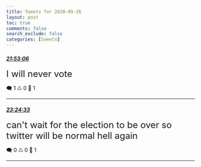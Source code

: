 ```yaml
---
title: Tweets for 2020-09-26
layout: post
toc: true
comments: false
search_exclude: false
categories: [tweets]
---
```



#### <a href = "https://twitter.com/deepfates/status/1310064900413231105">*21:53:06*</a>

<font size="5">I will never vote</font>



🗨️ 1 ♺ 0 🤍  1   

---
    
#### <a href = "https://twitter.com/deepfates/status/1310087913951178760">*23:24:33*</a>

<font size="5">can't wait for the election to be over so twitter will be normal hell again</font>



🗨️ 0 ♺ 0 🤍  1   

---
    
            
